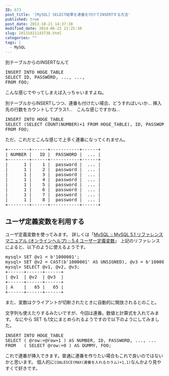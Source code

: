 ```yaml
---
ID: 673
post_title: '[MySQL] SELECT結果を連番を付けてINSERTする方法'
published: true
post_date: 2013-10-21 14:37:38
modified_date: 2014-06-22 21:25:30
slug: 20131021143738.html
categories: ""
tags: |
  - MySQL
---
```

別テーブルからのINSERTなんて
<pre class="prettyprint linenums lang-sql">INSERT INTO HOGE_TABLE 
SELECT ID, PASSWORD, ..., ..., 
FROM FOO;</pre>
こんな感じでやってしまえば入っちゃいますよね。

別テーブルからINSERTしつつ、連番も付けたい場合、どうすればいいか…
挿入先の行数をカウントしてプラス1…　こんな感じですかね…
<pre class="prettyprint linenums lang-sql">INSERT INTO HOGE_TABLE 
SELECT (SELECT COUNT(NUMBER)+1 FROM HOGE_TABLE), ID, PASSWORD, ..., ..., 
FROM FOO;</pre>

ただ、これだとこんな感じで上手く連番になってくれません。
<pre>
+--------+------+-----------+------+
| NUMBER |   ID |  PASSWORD |  ... |
+--------+------+-----------+------+
|      1 |    1 |  password |  ... |
|      1 |    2 |  password |  ... |
|      1 |    3 |  password |  ... |
|      1 |    4 |  password |  ... |
|      1 |    5 |  password |  ... |
|      1 |    6 |  password |  ... |
|      1 |    7 |  password |  ... |
|      1 |    8 |  password |  ... |
+--------+------+-----------+------+
</pre>
<!--more-->

<h2>ユーザ定義変数を利用する</h2>
ユーザ定義変数を使ってみます。
詳しくは「<a href="http://goo.gl/FFKP5l" target="_blank">MySQL :: MySQL 5.1 リファレンスマニュアル (オンラインヘルプ) :: 5.4 ユーザー定義変数</a>」
上記のリファレンスによると、以下のように使えるようです。
<pre>
mysql> SET @v1 = b'1000001';
mysql> SET @v2 = CAST(b'1000001' AS UNSIGNED), @v3 = b'1000001'+0;
mysql> SELECT @v1, @v2, @v3;
+------+------+------+
| @v1  | @v2  | @v3  |
+------+------+------+
| A    |   65 |   65 |
+------+------+------+
</pre>
また、変数はクライアントが切断されたときに自動的に開放されるとのこと。

文字列も使えたりするみたいですが、今回は連番。数値と計算式を入れてみます。
なにやら SET も1文にまとめられるようですので以下のようにしてみました。
<pre class="prettyprint linenums lang-sql">INSERT INTO HOGE_TABLE 
SELECT ( @row:=@row+1 ) AS NUMBER, ID, PASSWORD, ..., ...
FROM   ( SELECT @row:=0 ) AS DUMMY, FOO; </pre>
これで連番が挿入できます。普通に連番を作りたい場合もこれで良いのではないかと思います。
個人的に<code>COALESCE(MAX(連番を入れるカラム)+1,1)</code>なんかより見やすくて好きです。